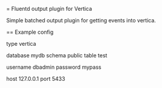 = Fluentd output plugin for Vertica

Simple batched output plugin for getting events into vertica.

== Example config

<match vertica.public.test>
  type vertica

  database mydb
  schema public
  table test

  username dbadmin
  password mypass

  host 127.0.0.1
  port 5433
</match>
